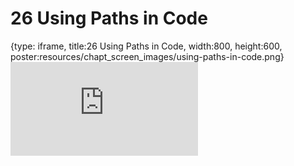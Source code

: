# 26 Using Paths in Code
 
{type: iframe, title:26 Using Paths in Code, width:800, height:600, poster:resources/chapt_screen_images/using-paths-in-code.png}
![](https://datatrail-jhu.github.io/DataTrail_ReOrg/no_toc/using-paths-in-code.html)
 

 

